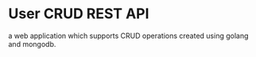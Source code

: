 # User CRUD REST API
a web application which supports CRUD operations created using golang and mongodb.
